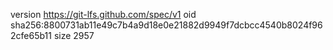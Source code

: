 version https://git-lfs.github.com/spec/v1
oid sha256:8800731ab11e49c7b4a9d18e0e21882d9949f7dcbcc4540b8024f962cfe65b11
size 2957
